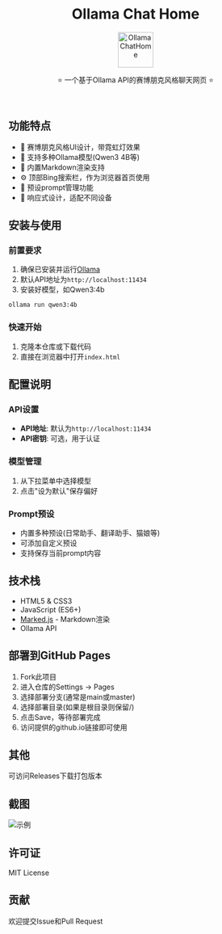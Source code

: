<div align="center">

# Ollama Chat Home
<img src="https://img.picgo.net/2025/07/09/b10b8e4856010fe59cb5a3b8fb469c0c4a4ec994d036da05.png" alt="OllamaChatHome" border="0" width="70" height="70">

⭐ 一个基于Ollama API的赛博朋克风格聊天网页 ⭐

</div><br>



## 功能特点

- 🎨 赛博朋克风格UI设计，带霓虹灯效果
- 🤖 支持多种Ollama模型(Qwen3 4B等)
- 📝 内置Markdown渲染支持
- ⚙️ 顶部Bing搜索栏，作为浏览器首页使用
- 📌 预设prompt管理功能
- 📱 响应式设计，适配不同设备

## 安装与使用

### 前置要求

1. 确保已安装并运行[Ollama](https://ollama.ai/)
2. 默认API地址为`http://localhost:11434`
3. 安装好模型，如Qwen3:4b
```bash
ollama run qwen3:4b
```
### 快速开始

1. 克隆本仓库或下载代码
2. 直接在浏览器中打开`index.html`

## 配置说明

### API设置

- **API地址**: 默认为`http://localhost:11434`
- **API密钥**: 可选，用于认证

### 模型管理

1. 从下拉菜单中选择模型
2. 点击"设为默认"保存偏好

### Prompt预设

- 内置多种预设(日常助手、翻译助手、猫娘等)
- 可添加自定义预设
- 支持保存当前prompt内容

## 技术栈

- HTML5 & CSS3
- JavaScript (ES6+)
- [Marked.js](https://marked.js.org/) - Markdown渲染
- Ollama API

## 部署到GitHub Pages

1. Fork此项目
2. 进入仓库的Settings → Pages
3. 选择部署分支(通常是main或master)
4. 选择部署目录(如果是根目录则保留/)
5. 点击Save，等待部署完成
6. 访问提供的github.io链接即可使用

## 其他

可访问Releases下载打包版本

## 截图

<img src="https://img.picgo.net/2025/07/09/cebfd5ceebc1ed8d4d79ef5a0f12825eeae5fd7f1a73d8ce.png" alt="示例" border="0">

## 许可证

MIT License

## 贡献

欢迎提交Issue和Pull Request